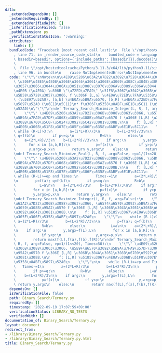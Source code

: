 ```yaml
---
data:
  _extendedDependsOn: []
  _extendedRequiredBy: []
  _extendedVerifiedWith: []
  _isVerificationFailed: false
  _pathExtension: py
  _verificationStatusIcon: ':warning:'
  attributes:
    links: []
  bundledCode: "Traceback (most recent call last):\n  File \"/opt/hostedtoolcache/Python/3.11.3/x64/lib/python3.11/site-packages/onlinejudge_verify/documentation/build.py\"\
    , line 71, in _render_source_code_stat\n    bundled_code = language.bundle(stat.path,\
    \ basedir=basedir, options={'include_paths': [basedir]}).decode()\n          \
    \         ^^^^^^^^^^^^^^^^^^^^^^^^^^^^^^^^^^^^^^^^^^^^^^^^^^^^^^^^^^^^^^^^^^^^^^^^^^^^^^^^^\n\
    \  File \"/opt/hostedtoolcache/Python/3.11.3/x64/lib/python3.11/site-packages/onlinejudge_verify/languages/python.py\"\
    , line 96, in bundle\n    raise NotImplementedError\nNotImplementedError\n"
  code: "\"\"\"\nNote\n\n\u4E09\u5206\u63A2\u7D22\u3092\u7528\u3044\u308B\u969B, f\
    \ \u306F\u4EE5\u4E0B\u306E\u3046\u3061\u306E\u3069\u308C\u304B\u3092\u898B\u305F\
    \u3057\u3066\u3044\u306A\u3051\u308C\u3070\u306A\u3089\u306A\u3044.\n\n* f \u306F\
    \u4E0B (\u4E0A) \u306B \"\u72ED\u7FA9\" \u51F8\u3067\u3042\u308B\n* a<b \u304C\
    \u5B58\u5728\u3057\u3066, f \u306F [L,a] \u4E0A\u72ED\u7FA9\u5358\u8ABF\u6E1B\u5C11\
    \ (\u5897\u52A0), [a,b] \u4E0A\u5B9A\u6570, [b,R] \u4E0A\u72ED\u7FA9\u5358\u8ABF\
    \u5897\u52A0 (\u6E1B\u5C11)\n* f\u306F\u5358\u8ABF\u6E1B\u5C11 (\u5358\u8ABF\u5897\
    \u52A0)\n\"\"\"\n\ndef Ternary_Search_Minimize_Integer(L, R, f, arg=False):\n\
    \    \"\"\" \u4E09\u5206\u63A2\u7D22\u306B\u3088\u3063\u3066, \u6574\u6570\u3092\
    \u5B9A\u7FA9\u57DF\u3068\u3059\u308B\u95A2\u6570 f \u306E [L,R] \u306B\u304A\u3051\
    \u308B\u6700\u5C0F\u5024\u3092\u6C42\u3081\u308B.\n\n    f: [L,R] \u5185\u3067\
    \u4E0B\u306B\u51F8\u307E\u305F\u306F\u5358\u8ABF\u6E1B\u5C11\n    \"\"\"\n   \
    \ while (R-L)>3:\n        a=(2*L+R)//3\n        b=(L+2*R)//3\n\n        p=f(a);\
    \ q=f(b)\n        if p<=q:\n            R=b\n        else:\n            L=a\n\n\
    \    a=(2*L+R)//3\n    b=(L+2*R)//3\n\n    if arg:\n        y,argx=f(L),L\n  \
    \      for x in [a,b,R]:\n            p=f(x)\n            if y>p:\n          \
    \      y,argx=p,x\n        return y,argx\n    else:\n        return min(f(L),f(a),f(b),f(R))\n\
    \ndef Ternary_Search_Minimize_Real(L, R, f, arg=False, ep=1/(1<<20), Times=50):\n\
    \    \"\"\" \u4E09\u5206\u63A2\u7D22\u306B\u3088\u3063\u3066, \u5B9F\u6570\u3092\
    \u5B9A\u7FA9\u57DF\u3068\u3059\u308B\u95A2\u6570 f \u306E [L,R] \u306B\u304A\u3051\
    \u308B\u6700\u5C0F\u5024\u3092\u6C42\u3081\u308B.\n\n    f: [L,R] \u5185\u3067\
    \u4E0B\u306B\u51F8\u307E\u305F\u306F\u5358\u8ABF\u6E1B\u5C11\n    \"\"\"\n   \
    \ while (R-L)>=ep and Times:\n        Times-=1\n        a=(2*L+R)/3\n        b=(L+2*R)/3\n\
    \n        p=f(a); q=f(b)\n        if p<=q:\n            R=b\n        else:\n \
    \           L=a\n\n    a=(2*L+R)/3\n    b=(L+2*R)/3\n\n    if arg:\n        y,argx=f(L),L\n\
    \        for x in [a,b,R]:\n            p=f(x)\n            if y>p:\n        \
    \        y,argx=p,x\n        return y,argx\n    else:\n        return min(f(L),f(a),f(b),f(R))\n\
    \ndef Ternary_Search_Maximize_Integer(L, R, f, arg=False):\n    \"\"\" \u4E09\u5206\
    \u63A2\u7D22\u306B\u3088\u3063\u3066, \u6574\u6570\u3092\u5B9A\u7FA9\u57DF\u3068\
    \u3059\u308B\u95A2\u6570 f \u306E [L,R] \u306B\u304A\u3051\u308B\u6700\u5927\u5024\
    \u3092\u6C42\u3081\u308B.\n\n    f: [L,R] \u5185\u3067\u4E0A\u306B\u51F8\u307E\
    \u305F\u306F\u5358\u8ABF\u5897\u52A0\n    \"\"\"\n    while (R-L)>3:\n       \
    \ a=(2*L+R)//3\n        b=(L+2*R)//3\n\n        p=f(a); q=f(b)\n        if p>=q:\n\
    \            R=b\n        else:\n            L=a\n\n    a=(2*L+R)//3\n    b=(L+2*R)//3\n\
    \n    if arg:\n        y,argx=f(L),L\n        for x in [a,b,R]:\n            p=f(x)\n\
    \            if y<p:\n                y,argx=p,x\n        return y,argx\n    else:\n\
    \        return max(f(L),f(a),f(b),f(R))\n\ndef Ternary_Search_Maximize_Real(L,\
    \ R, f, arg=False, ep=1/(1<<20), Times=50):\n    \"\"\" \u4E09\u5206\u63A2\u7D22\
    \u306B\u3088\u3063\u3066, \u5B9F\u6570\u3092\u5B9A\u7FA9\u57DF\u3068\u3059\u308B\
    \u95A2\u6570 f \u306E [L,R] \u306B\u304A\u3051\u308B\u6700\u5927\u5024\u3092\u6C42\
    \u3081\u308B.\n\n    f: [L,R] \u5185\u3067\u4E0A\u306B\u51F8\u307E\u305F\u306F\
    \u5358\u8ABF\u5897\u52A0\n    \"\"\"\n\n    while (R-L)>=ep and Times:\n     \
    \   Times-=1\n        a=(2*L+R)/3\n        b=(L+2*R)/3\n\n        p=f(a); q=f(b)\n\
    \        if p>=q:\n            R=b\n        else:\n            L=a\n\n    a=(2*L+R)/3\n\
    \    b=(L+2*R)/3\n\n    if arg:\n        y,argx=f(L),L\n        for x in [a,b,R]:\n\
    \            p=f(x)\n            if y<p:\n                y,argx=p,x\n       \
    \ return y,argx\n    else:\n        return max(f(L),f(a),f(b),f(R))\n"
  dependsOn: []
  isVerificationFile: false
  path: Binary_Search/Ternary.py
  requiredBy: []
  timestamp: '2022-09-10 17:07:59+09:00'
  verificationStatus: LIBRARY_NO_TESTS
  verifiedWith: []
documentation_of: Binary_Search/Ternary.py
layout: document
redirect_from:
- /library/Binary_Search/Ternary.py
- /library/Binary_Search/Ternary.py.html
title: Binary_Search/Ternary.py
---
```

